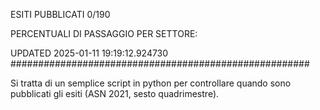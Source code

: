 ESITI PUBBLICATI 0/190 

PERCENTUALI DI PASSAGGIO PER SETTORE:

UPDATED 2025-01-11 19:19:12.924730
###################################################### 

Si tratta di un semplice script in python per controllare quando sono pubblicati gli esiti (ASN 2021, sesto quadrimestre).

